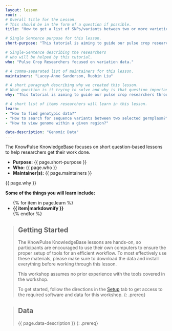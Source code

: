 ```yaml
---
layout: lesson
root: .
# Overall title for the Lesson.
# This should be in the form of a question if possible.
title: "How to get a list of SNPs/variants between two or more varieties within a region of interest"

# Single Sentence purpose for this lesson.
short-purpose: "This tutorial is aiming to guide our pulse crop researchers through the procedure of getting a list of SNPs/varieties between two or more varieties within a region of interest. In this lesson, you will learn how to search for your interested genotypic data and how to look up the genotype matrix from your selected region."

# Single-Sentence describing the researchers
# who will be helped by this tutorial.
who: "Pulse Crop Researchers focused on variation data."

# A comma-separated list of maintainers for this lesson.
maintainers: "Lacey-Anne Sanderson, Ruobin Liu"

# A short paragraph describing why we created this lesson.
# What question is it trying to solve and why is that question important.
why: "This tutorial is aiming to guide our pulse crop researchers through the search of their interested region or compare between two interested germplasm. The genotypic matrix tool allows researchers to find a list of genotypic data of their interested germplasm, which can be helpful for their own breeding programs."

# A short list of items researchers will learn in this lesson.
learn:
- "How to find genotypic data?"
- "How to search for sequence variants between two selected germplasm?"
- "How to view genome within a given region?"

data-description: "Genomic Data"
---
```


The KnowPulse KnowledgeBase focuses on short question-based lessons to help researchers get their work done.

- **Purpose:** {{ page.short-purpose }}
- **Who:** {{ page.who }}
- **Maintainer(s):** {{ page.maintainers }}

{{ page.why }}

<strong>Some of the things you will learn include:</strong>
<ul>
	{% for item in page.learn %}
	<li style="font-weight:bold">{{ item|markdownify }}</li>
	{% endfor %}
</ul>

> ## Getting Started
>
> The KnowPulse KnowledgeBase lessons are hands-on, so participants are
> encouraged to use their own computers to ensure the proper setup of tools
> for an efficient workflow. To most effectively use these materials,
> please make sure to download the data and install everything before
> working through this lesson.
>
> This workshop assumes no prior experience with the tools covered in the
> workshop.
>
> To get started, follow the directions in the [Setup](setup.html) tab to
> get access to the required software and data for this workshop.
{: .prereq}


> ## Data
>
> {{ page.data-description }}
{: .prereq}
